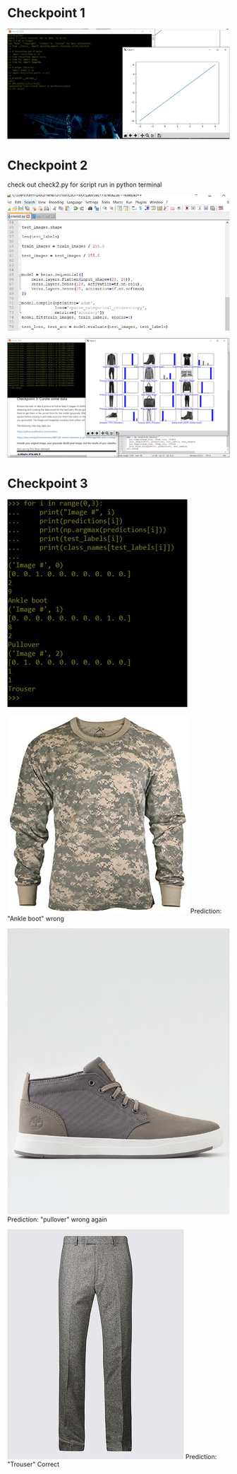 # Checkpoint 1
![image](check1.JPG)


# Checkpoint 2

check out check2.py for script run in python terminal

![image](check2_1.JPG)


![image](check2_2.JPG)

# Checkpoint 3

![image](check3_1.JPG)

![image](a.JPG)
Prediction: "Ankle boot"
wrong

![image](b.JPG)
Prediction: "pullover"
wrong again

![image](c.JPG)
Prediction: "Trouser"
Correct